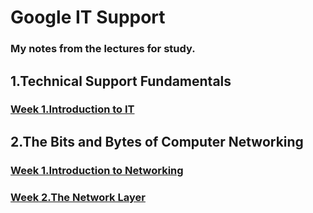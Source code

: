 # Google IT Support
### My notes from the lectures for study.

## 1.Technical Support Fundamentals

### <a href="1.Technical Support Fundamentals/Week 1.Introduction to IT.md" target="_top">Week 1.Introduction to IT</a>

## 2.The Bits and Bytes of Computer Networking

### <a href="2.The Bits and Bytes of Computer Networking/Week 1.Introduction to Networking.md" target="_top">Week 1.Introduction to Networking</a>

### <a href="2.The Bits and Bytes of Computer Networking/Week 2.The Network Layer.md" target="_top">Week 2.The Network Layer</a>
